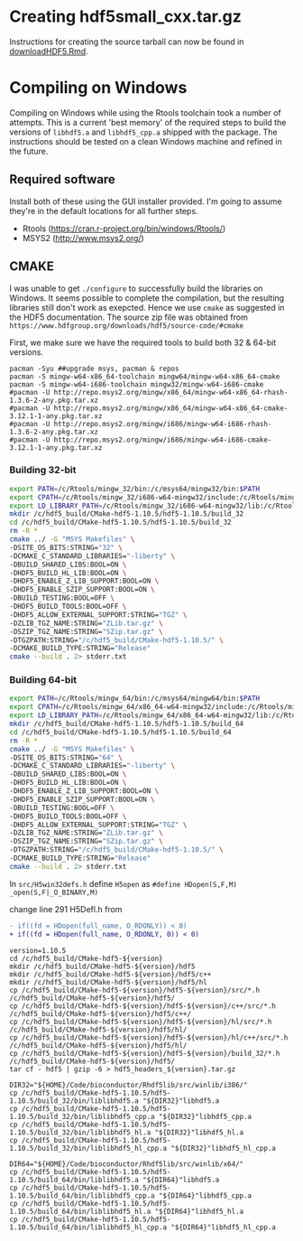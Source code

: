# Creating hdf5small_cxx.tar.gz

Instructions for creating the source tarball can now be found in [downloadHDF5.Rmd](downloadHDF5.Rmd).

# Compiling on Windows

Compiling on Windows while using the Rtools toolchain took a number of attempts.  This is a current 'best memory' of tħe required steps to build the versions of `libhdf5.a` and `libhdf5_cpp.a` shipped with the package.  The instructions should be tested on a clean Windows machine and refined in the future.

## Required software

Install both of these using the GUI installer provided.  I'm going to assume they're in the default locations for all further steps.

- Rtools (https://cran.r-project.org/bin/windows/Rtools/)
- MSYS2 (http://www.msys2.org/)

## CMAKE 

I was unable to get `./configure` to successfully build the libraries on Windows.  It seems possible to complete the compilation, but the resulting libraries still don't work as exepcted.  Hence we use `cmake` as suggested in the HDF5 documentation.  The source zip file was obtained from `https://www.hdfgroup.org/downloads/hdf5/source-code/#cmake`

First, we make sure we have the required tools to build both 32 & 64-bit versions.

```
pacman -Syu ##upgrade msys, pacman & repos
pacman -S mingw-w64-x86_64-toolchain mingw64/mingw-w64-x86_64-cmake
pacman -S mingw-w64-i686-toolchain mingw32/mingw-w64-i686-cmake
#pacman -U http://repo.msys2.org/mingw/x86_64/mingw-w64-x86_64-rhash-1.3.6-2-any.pkg.tar.xz
#pacman -U http://repo.msys2.org/mingw/x86_64/mingw-w64-x86_64-cmake-3.12.1-1-any.pkg.tar.xz
#pacman -U http://repo.msys2.org/mingw/i686/mingw-w64-i686-rhash-1.3.6-2-any.pkg.tar.xz
#pacman -U http://repo.msys2.org/mingw/i686/mingw-w64-i686-cmake-3.12.1-1-any.pkg.tar.xz
```

### Building 32-bit

```bash
export PATH=/c/Rtools/mingw_32/bin:/c/msys64/mingw32/bin:$PATH
export CPATH=/c/Rtools/mingw_32/i686-w64-mingw32/include:/c/Rtools/mingw_32/include:$CPATH
export LD_LIBRARY_PATH=/c/Rtools/mingw_32/i686-w64-mingw32/lib:/c/Rtools/mingw_32/lib:$LD_LiBRARY_PATH
mkdir /c/hdf5_build/CMake-hdf5-1.10.5/hdf5-1.10.5/build_32
cd /c/hdf5_build/CMake-hdf5-1.10.5/hdf5-1.10.5/build_32
rm -R *
cmake ../ -G "MSYS Makefiles" \
-DSITE_OS_BITS:STRING="32" \
-DCMAKE_C_STANDARD_LIBRARIES="-liberty" \
-DBUILD_SHARED_LIBS:BOOL=ON \
-DHDF5_BUILD_HL_LIB:BOOL=ON \
-DHDF5_ENABLE_Z_LIB_SUPPORT:BOOL=ON \
-DHDF5_ENABLE_SZIP_SUPPORT:BOOL=ON \
-DBUILD_TESTING:BOOL=OFF \
-DHDF5_BUILD_TOOLS:BOOL=OFF \
-DHDF5_ALLOW_EXTERNAL_SUPPORT:STRING="TGZ" \
-DZLIB_TGZ_NAME:STRING="ZLib.tar.gz" \
-DSZIP_TGZ_NAME:STRING="SZip.tar.gz" \
-DTGZPATH:STRING="/c/hdf5_build/CMake-hdf5-1.10.5/" \
-DCMAKE_BUILD_TYPE:STRING="Release"
cmake --build . 2> stderr.txt
```

### Building 64-bit

```bash
export PATH=/c/Rtools/mingw_64/bin:/c/msys64/mingw64/bin:$PATH
export CPATH=/c/Rtools/mingw_64/x86_64-w64-mingw32/include:/c/Rtools/mingw_64/include:$CPATH
export LD_LIBRARY_PATH=/c/Rtools/mingw_64/x86_64-w64-mingw32/lib:/c/Rtools/mingw_64/lib:$LD_LiBRARY_PATH
mkdir /c/hdf5_build/CMake-hdf5-1.10.5/hdf5-1.10.5/build_64
cd /c/hdf5_build/CMake-hdf5-1.10.5/hdf5-1.10.5/build_64
rm -R *
cmake ../ -G "MSYS Makefiles" \
-DSITE_OS_BITS:STRING="64" \
-DCMAKE_C_STANDARD_LIBRARIES="-liberty" \
-DBUILD_SHARED_LIBS:BOOL=ON \
-DHDF5_BUILD_HL_LIB:BOOL=ON \
-DHDF5_ENABLE_Z_LIB_SUPPORT:BOOL=ON \
-DHDF5_ENABLE_SZIP_SUPPORT:BOOL=ON \
-DBUILD_TESTING:BOOL=OFF \
-DHDF5_BUILD_TOOLS:BOOL=OFF \
-DHDF5_ALLOW_EXTERNAL_SUPPORT:STRING="TGZ" \
-DZLIB_TGZ_NAME:STRING="ZLib.tar.gz" \
-DSZIP_TGZ_NAME:STRING="SZip.tar.gz" \
-DTGZPATH:STRING="/c/hdf5_build/CMake-hdf5-1.10.5/" \
-DCMAKE_BUILD_TYPE:STRING="Release"
cmake --build . 2> stderr.txt
```

In `src/H5win32defs.h` define `H5open` as `#define HDopen(S,F,M)       _open(S,F|_O_BINARY,M)`

change line 291 H5Defl.h from

```diff
- if((fd = HDopen(full_name, O_RDONLY)) < 0)
+ if((fd = HDopen(full_name, O_RDONLY, 0)) < 0)
```

```
version=1.10.5
cd /c/hdf5_build/CMake-hdf5-${version}
mkdir /c/hdf5_build/CMake-hdf5-${version}/hdf5
mkdir /c/hdf5_build/CMake-hdf5-${version}/hdf5/c++
mkdir /c/hdf5_build/CMake-hdf5-${version}/hdf5/hl
cp /c/hdf5_build/CMake-hdf5-${version}/hdf5-${version}/src/*.h /c/hdf5_build/CMake-hdf5-${version}/hdf5/
cp /c/hdf5_build/CMake-hdf5-${version}/hdf5-${version}/c++/src/*.h /c/hdf5_build/CMake-hdf5-${version}/hdf5/c++/
cp /c/hdf5_build/CMake-hdf5-${version}/hdf5-${version}/hl/src/*.h /c/hdf5_build/CMake-hdf5-${version}/hdf5/hl/
cp /c/hdf5_build/CMake-hdf5-${version}/hdf5-${version}/hl/c++/src/*.h /c/hdf5_build/CMake-hdf5-${version}/hdf5/hl/
cp /c/hdf5_build/CMake-hdf5-${version}/hdf5-${version}/build_32/*.h /c/hdf5_build/CMake-hdf5-${version}/hdf5/
tar cf - hdf5 | gzip -6 > hdf5_headers_${version}.tar.gz
```

```
DIR32="${HOME}/Code/bioconductor/Rhdf5lib/src/winlib/i386/"
cp /c/hdf5_build/CMake-hdf5-1.10.5/hdf5-1.10.5/build_32/bin/liblibhdf5.a "${DIR32}"libhdf5.a 
cp /c/hdf5_build/CMake-hdf5-1.10.5/hdf5-1.10.5/build_32/bin/liblibhdf5_cpp.a "${DIR32}"libhdf5_cpp.a
cp /c/hdf5_build/CMake-hdf5-1.10.5/hdf5-1.10.5/build_32/bin/liblibhdf5_hl.a "${DIR32}"libhdf5_hl.a
cp /c/hdf5_build/CMake-hdf5-1.10.5/hdf5-1.10.5/build_32/bin/liblibhdf5_hl_cpp.a "${DIR32}"libhdf5_hl_cpp.a

DIR64="${HOME}/Code/bioconductor/Rhdf5lib/src/winlib/x64/"
cp /c/hdf5_build/CMake-hdf5-1.10.5/hdf5-1.10.5/build_64/bin/liblibhdf5.a "${DIR64}"libhdf5.a 
cp /c/hdf5_build/CMake-hdf5-1.10.5/hdf5-1.10.5/build_64/bin/liblibhdf5_cpp.a "${DIR64}"libhdf5_cpp.a
cp /c/hdf5_build/CMake-hdf5-1.10.5/hdf5-1.10.5/build_64/bin/liblibhdf5_hl.a "${DIR64}"libhdf5_hl.a
cp /c/hdf5_build/CMake-hdf5-1.10.5/hdf5-1.10.5/build_64/bin/liblibhdf5_hl_cpp.a "${DIR64}"libhdf5_hl_cpp.a
